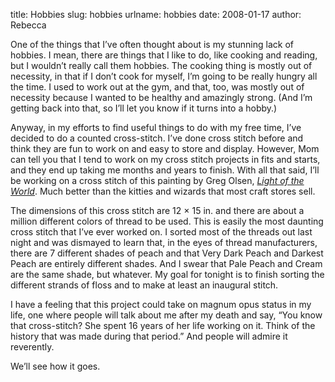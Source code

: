 title: Hobbies
slug: hobbies
urlname: hobbies
date: 2008-01-17
author: Rebecca

One of the things that I&#x02bc;ve often thought about is my stunning lack of
hobbies. I mean, there are things that I like to do, like cooking and reading,
but I wouldn&#x02bc;t really call them hobbies. The cooking thing is mostly out
of necessity, in that if I don&#x02bc;t cook for myself, I&#x02bc;m going to be
really hungry all the time. I used to work out at the gym, and that, too, was
mostly out of necessity because I wanted to be healthy and amazingly strong.
(And I&#x02bc;m getting back into that, so I&#x02bc;ll let you know if it turns
into a hobby.)

Anyway, in my efforts to find useful things to do with my free time, I&#x02bc;ve
decided to do a counted cross-stitch. I&#x02bc;ve done cross stitch before and
think they are fun to work on and easy to store and display. However, Mom can
tell you that I tend to work on my cross stitch projects in fits and starts, and
they end up taking me months and years to finish. With all that said,
I&#x02bc;ll be working on a cross stitch of this painting by Greg Olsen,
[*Light of the World*][a]. Much better than the kitties and wizards that most
craft stores sell.

The dimensions of this cross stitch are 12 &times; 15 in. and there are about a
million different colors of thread to be used. This is easily the most daunting
cross stitch that I&#x02bc;ve ever worked on. I sorted most of the threads out
last night and was dismayed to learn that, in the eyes of thread manufacturers,
there are 7 different shades of peach and that Very Dark Peach and Darkest Peach
are entirely different shades. And I swear that Pale Peach and Cream are the
same shade, but whatever. My goal for tonight is to finish sorting the different
strands of floss and to make at least an inaugural stitch.

I have a feeling that this project could take on magnum opus status in my life,
one where people will talk about me after my death and say, &ldquo;You know that
cross-stitch? She spent 16 years of her life working on it. Think of the history
that was made during that period.&rdquo; And people will admire it reverently.

We&#x02bc;ll see how it goes.

[a]: https://gregolsen.com/gallery/light-of-the-world
